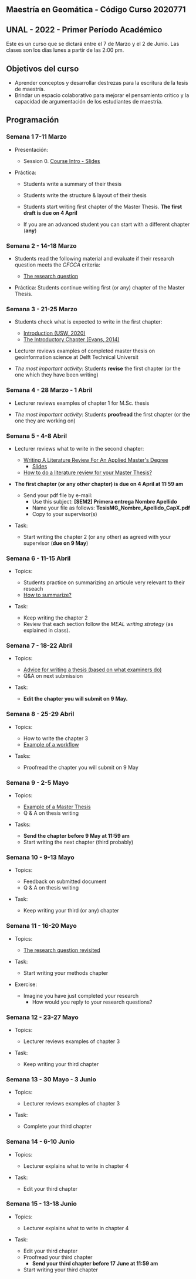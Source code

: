 ## Maestría en Geomática -   Código Curso 2020771
## UNAL - 2022 - Primer Período Académico 

Este es un curso que se dictará entre el  7 de Marzo y el 2 de Junio.
Las clases son los días lunes a partir de las  2:00 pm.

## Objetivos del curso

- Aprender conceptos y desarrollar destrezas  para la escritura de la tesis de maestría.
- Brindar un espacio colaborativo para mejorar el pensamiento critico y la capacidad de argumentación de los estudiantes de maestría.

## Programación

### Semana 1  7-11 Marzo

- Presentación:
  - Session 0.  [Course Intro - Slides](https://ials.github.io/seminario/sem_S0.html)

- Práctica:
  - Students write a summary of their thesis 
  - Students write the structure & layout of their thesis
  - Students start writing first chapter of the Master Thesis. **The first draft is due on 4 April**

  - If you are an advanced student you can start with a different chapter (**any**)

### Semana 2 -  14-18 Marzo

- Students read the following material and evaluate if their research question meets the *CFCCA* criteria:
  - [The research question](https://libguides.msvu.ca/c.php?g=707361&p=5034449#s-lg-box-15836684)

- Práctica:
  Students continue writing first (or any) chapter of the Master Thesis. 
 
### Semana 3 - 21-25 Marzo

- Students check  what is expected to write in the first chapter:
  - [Introduction (USW, 2020)](https://student.unsw.edu.au/introductions)
  - [The Introductory Chapter (Evans, 2014)](https://drive.google.com/file/d/17vNf_QX6Fh-yfVzO3u-5sZc3gN5KS4D_/view?usp=sharing)

- Lecturer reviews examples of completed master thesis on geoinformation science  at Delft Technical Universit

- *The most important activity*:
  Students **revise**  the first chapter  (or the one which they have been writing)

  
### Semana 4 - 28 Marzo - 1 Abril

- Lecturer reviews examples of chapter 1 for M.Sc. thesis

- *The most important activity*:
  Students **proofread**  the first chapter  (or the one they are working on)
 
### Semana 5 - 4-8 Abril

- Lecturer reviews what to write in the second chapter:
  - [Writing A Literature Review For An Applied Master's Degree](https://repository.upenn.edu/cgi/viewcontent.cgi?article=1022&context=od_working_papers)
    - [Slides](https://drive.google.com/file/d/1S9Unijk4A9EruMZLmyI8qxph_eHIL6uc/view?usp=sharing) 
  - [How to do a literature review for your Master Thesis?](https://www.unil.ch/hec/files/live/sites/hec/files/doc/master/mscis/how-to-do-a-literature-review-for-your-master-thesis.pdf)

- **The first chapter (or any other chapter) is due on 4 April at 11:59 am**
  - Send your  pdf file  by e-mail:
    - Use this subject: **[SEM2]  Primera entrega  Nombre Apellido**
    - Name your file as follows:  **TesisMG_Nombre_Apellido_CapX.pdf**
    - Copy to your supervisor(s)

- Task:
  -	Start writing the chapter 2 (or any other) as agreed with your supervisor (**due on 9 May**)

### Semana 6 - 11-15 Abril

- Topics: 
    -	Students practice on summarizing an articule very relevant to their reseach
    -	[How to summarize?](https://drive.google.com/file/d/1BgdsWxtgl-gBCccpd-fBTKJjFGQ0tXCf/view?usp=sharing)
      
- Task:
  -	Keep writing the chapter 2 
  -	Review that each section follow the *MEAL writing strategy* (as explained in class).

### Semana 7 - 18-22 Abril

- Topics: 
    -	[Advice for writing a thesis (based on what examiners do)](https://www.tandfonline.com/doi/full/10.1080/23265507.2017.1300862)
    -	Q&A on next submission 

- Task:
  -	**Edit  the chapter you will submit on 9 May.**

### Semana 8 - 25-29 Abril

- Topics: 
  - How to write the chapter 3
  - [Example of a workflow](https://drive.google.com/file/d/1X72JinVkj3j-TSgMtWiyezMe2o-pu8z8/view?usp=sharing)

- Tasks:
  -	Proofread the chapter you will submit on 9 May
 

### Semana 9 -  2-5 Mayo

- Topics: 
  - [Example of a Master Thesis](https://drive.google.com/file/d/1ZePdClvqiB6cv-sFO-3EDc0qSa5gsD_P/view?usp=sharing)
  - Q & A on thesis writing 

- Tasks:
  -	**Send the chapter before 9 May at 11:59 am**
  -	Start writing the next chapter (third probably)
  
### Semana 10 -   9-13 Mayo

- Topics: 
  - Feedback on submitted document
  - Q & A on thesis writing 

- Task:
  -	Keep writing your third (or any) chapter

### Semana 11 -  16-20 Mayo

- Topics: 
  - [The research question revisited](https://www.ncbi.nlm.nih.gov/pmc/articles/PMC6322175/)

- Task:
  -	Start writing your methods chapter

- Exercise:
  -	Imagine you have just completed your research
    -	How would you reply to your research questions?
 
### Semana 12 - 23-27 Mayo

- Topics: 
  - Lecturer reviews examples of chapter 3

- Task:
  -	Keep writing your third  chapter
  
### Semana 13 - 30 Mayo - 3 Junio

- Topics: 
  - Lecturer reviews examples of chapter 3

- Task:
  - Complete your third chapter

### Semana 14 - 6-10 Junio

- Topics: 
  - Lecturer explains what to write in chapter 4

- Task:
  - Edit your third chapter

### Semana 15 - 13-18 Junio

- Topics: 
  - Lecturer explains what to write in chapter 4

- Task:
  - Edit your third chapter
  - Proofread your third chapter
    -	**Send your third chapter before 17 June at 11:59 am**
  - Start writing your third chapter

